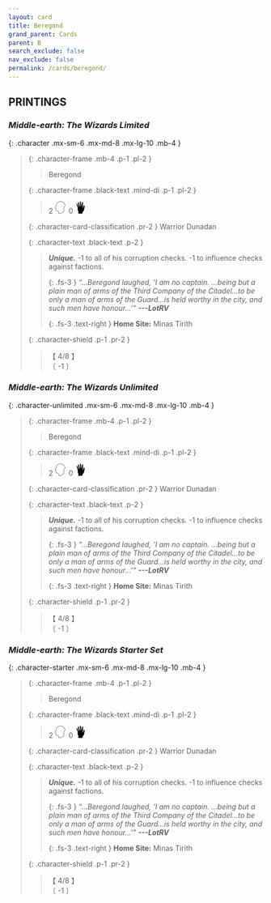 ```yaml
---
layout: card
title: Beregond
grand_parent: Cards
parent: B
search_exclude: false
nav_exclude: false
permalink: /cards/beregond/
---
```


## PRINTINGS


### _Middle-earth: The Wizards Limited_

{: .character .mx-sm-6 .mx-md-8 .mx-lg-10 .mb-4 }
> {: .character-frame .mb-4 .p-1 .pl-2 }
> > <div class="card-mp"></div>
> > <div class="character-card-name">Beregond</div>
>
> {: .character-frame .black-text .mind-di .p-1 .pl-2 }
> > 2 ![](/assets/images/mind.svg)&ensp;0 ![](/assets/images/di.svg)
>
> {: .character-card-classification .pr-2 }
> Warrior Dunadan
>
> {: .character-text .black-text .p-2 }
> > _**Unique.**_ -1 to all of his corruption checks. -1 to influence checks against factions. 
> > 
> > {: .fs-3 } 
> > _“...Beregond laughed, 'I am no captain. ...being but a plain man of arms of the Third Company of the Citadel...to be only a man of arms of the Guard...is held worthy in the city, and such men have honour...’”_ ***---&#65279;LotRV***  
> > 
> > {: .fs-3 .text-right } 
> > **Home Site:** Minas Tirith 
>
> {: .character-shield .p-1 .pr-2 }
> > <div class="card-shield">【 4/8 】</div>
> > <div class="card-corruption">〔 -1 〕</div>

### _Middle-earth: The Wizards Unlimited_

{: .character-unlimited .mx-sm-6 .mx-md-8 .mx-lg-10 .mb-4 }
> {: .character-frame .mb-4 .p-1 .pl-2 }
> > <div class="card-mp"></div>
> > <div class="character-card-name">Beregond</div>
>
> {: .character-frame .black-text .mind-di .p-1 .pl-2 }
> > 2 ![](/assets/images/mind.svg)&ensp;0 ![](/assets/images/di.svg)
>
> {: .character-card-classification .pr-2 }
> Warrior Dunadan
>
> {: .character-text .black-text .p-2 }
> > _**Unique.**_ -1 to all of his corruption checks. -1 to influence checks against factions. 
> > 
> > {: .fs-3 } 
> > _“...Beregond laughed, 'I am no captain. ...being but a plain man of arms of the Third Company of the Citadel...to be only a man of arms of the Guard...is held worthy in the city, and such men have honour...’”_ ***---&#65279;LotRV***  
> > 
> > {: .fs-3 .text-right } 
> > **Home Site:** Minas Tirith 
>
> {: .character-shield .p-1 .pr-2 }
> > <div class="card-shield">【 4/8 】</div>
> > <div class="card-corruption">〔 -1 〕</div>

### _Middle-earth: The Wizards Starter Set_

{: .character-starter .mx-sm-6 .mx-md-8 .mx-lg-10 .mb-4 }
> {: .character-frame .mb-4 .p-1 .pl-2 }
> > <div class="card-mp"></div>
> > <div class="character-card-name">Beregond</div>
>
> {: .character-frame .black-text .mind-di .p-1 .pl-2 }
> > 2 ![](/assets/images/mind.svg)&ensp;0 ![](/assets/images/di.svg)
>
> {: .character-card-classification .pr-2 }
> Warrior Dunadan
>
> {: .character-text .black-text .p-2 }
> > _**Unique.**_ -1 to all of his corruption checks. -1 to influence checks against factions. 
> > 
> > {: .fs-3 } 
> > _“...Beregond laughed, 'I am no captain. ...being but a plain man of arms of the Third Company of the Citadel...to be only a man of arms of the Guard...is held worthy in the city, and such men have honour...’”_ ***---&#65279;LotRV***  
> > 
> > {: .fs-3 .text-right } 
> > **Home Site:** Minas Tirith 
>
> {: .character-shield .p-1 .pr-2 }
> > <div class="card-shield">【 4/8 】</div>
> > <div class="card-corruption">〔 -1 〕</div>
